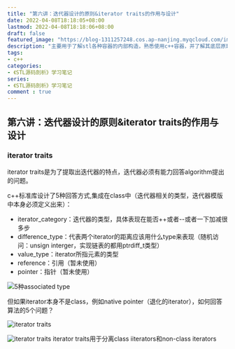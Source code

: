 ```yaml
---
title: "第六讲：迭代器设计的原则&iterator traits的作用与设计"
date: 2022-04-08T18:18:05+08:00
lastmod: 2022-04-08T18:18:06+08:00
draft: false
featured_image: "https://blog-1311257248.cos.ap-nanjing.myqcloud.com/imgs/STL.png"
description: "主要用于了解stl各种容器的内部构造，熟悉使用c++容器，并了解其底层原理。"
tags:
- c++
categories:
- 《STL源码剖析》学习笔记
series:
- 《STL源码剖析》学习笔记
comment : true
---
```


## 第六讲：迭代器设计的原则&iterator traits的作用与设计

### iterator traits
iterator traits是为了提取出迭代器的特点，迭代器必须有能力回答algorithm提出的问题。

c++标准库设计了5种回答方式,集成在class中（迭代器相关的类型，迭代器模版中本身必须定义出来）：
* iterator_category：迭代器的类型，具体表现在能否++或者--或者一下加减很多步
* difference_type：代表两个iterator的距离应该用什么type来表现（随机访问：unsign interger，实现链表的都用ptrdiff_t类型）
* value_type：iterator所指元素的类型
* reference：引用（暂未使用）
* pointer：指针（暂未使用）

![5种associated type](https://blog-1311257248.cos.ap-nanjing.myqcloud.com/imgs/stl/img6_1.jpg)

但如果iterator本身不是class，例如native pointer（退化的iterator），如何回答算法的5个问题？

![iterator traits](https://blog-1311257248.cos.ap-nanjing.myqcloud.com/imgs/stl/img6_2.jpg)


![iterator traits](https://blog-1311257248.cos.ap-nanjing.myqcloud.com/imgs/stl/img6_3.jpg)
iterator traits用于分离class iiterators和non-class iterators

